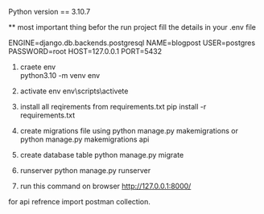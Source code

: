 

Python version == 3.10.7

**  most important thing befor the run project fill the details in your .env file

ENGINE=django.db.backends.postgresql
NAME=blogpost
USER=postgres
PASSWORD=root
HOST=127.0.0.1
PORT=5432


1. craete env  
   python3.10 -m venv env

2. activate env 
   env\scripts\activete

3. install all reqirements from  requirements.txt 
   pip install -r requirements.txt

4. create migrations file using 
   python manage.py makemigrations or python manage.py makemigrations api

5. create database table
   python manage.py migrate

6. runserver
   python manage.py runserver

7. run this command on browser
   http://127.0.0.1:8000/

for api refrence import postman collection.

